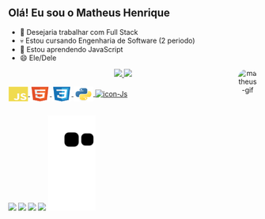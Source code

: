  ## Olá! Eu sou o Matheus Henrique

- 🔭 Desejaria trabalhar com Full Stack
- 💀 Estou cursando Engenharia de Software (2 periodo)
- 🌱 Estou aprendendo JavaScript
- 😄 Ele/Dele

<div align="center">
  <a href="https://github.com/MatheuxBueno">
  <img width="48%" src="https://github-readme-stats.vercel.app/api?username=MatheuxBueno&show_icons=true&theme=dark&include_all_commits=true&count_private=true"/>
  <img width="48%" src="https://github-readme-stats.vercel.app/api/top-langs/?username=MatheuxBueno&layout=compact&langs_count=7&theme=dark"/>
  <img align="right" alt="matheus-gif" height="200" width="40" style="border-radius:50px;" src="https://cdn.discordapp.com/attachments/977563490665512982/1024220393751445514/Design_sem_nome.gif">

</div>

<div style="display: inline_block"><br>
  <img align="center" alt="icon-Js" height="30" width="40" src="https://raw.githubusercontent.com/devicons/devicon/master/icons/javascript/javascript-plain.svg">
  <img align="center" alt="icon-HTML" height="30" width="40" src="https://raw.githubusercontent.com/devicons/devicon/master/icons/html5/html5-original.svg">
  <img align="center" alt="icon-CSS" height="30" width="40" src="https://raw.githubusercontent.com/devicons/devicon/master/icons/css3/css3-original.svg">
  <img align="center" alt="icon-Python" height="30" width="40" src="https://raw.githubusercontent.com/devicons/devicon/master/icons/python/python-original.svg">
  <img align="center" alt="icon-Js" height="30" width="40" src="https://cdn.jsdelivr.net/gh/devicons/devicon/icons/typescript/typescript-original.svg">


  
</div>

##

<div> 
  
  <a href="https://www.instagram.com/mttbno/" target="_blank"><img src="https://img.shields.io/badge/-Instagram-%23E4405F?style=for-the-badge&logo=instagram&logoColor=white" target="_blank"></a>
  <a href = "mailto:matheushenriquebm08@gmail.com"><img src="https://img.shields.io/badge/-Gmail-%23333?style=for-the-badge&logo=gmail&logoColor=white" target="_blank"></a>
  <a href="https:" target="_blank"><img src="https://img.shields.io/badge/-LinkedIn-%230077B5?style=for-the-badge&logo=linkedin&logoColor=white" target="_blank"></a> 
  <a href="https://twitter.com/darkilsoridaa"  target="_blank"><img src="https://img.shields.io/badge/Twitter-1DA1F2?style=for-the-badge&logo=twitter&logoColor=white" target="_blank"></a>
  ![Snake animation](https://github.com/MatheuxBueno/MatheuxBueno/blob/output/github-contribution-grid-snake.svg)
 
</div>
